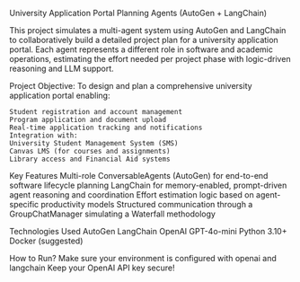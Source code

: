 University Application Portal Planning Agents (AutoGen + LangChain)

This project simulates a multi-agent system using AutoGen and LangChain to collaboratively build a detailed project plan for a university application portal. Each agent represents a different role in software and academic operations, estimating the effort needed per project phase with logic-driven reasoning and LLM support.

Project Objective:
  To design and plan a comprehensive university application portal enabling:

    Student registration and account management
    Program application and document upload
    Real-time application tracking and notifications
    Integration with:
    University Student Management System (SMS)
    Canvas LMS (for courses and assignments)
    Library access and Financial Aid systems

Key Features
    Multi-role ConversableAgents (AutoGen) for end-to-end software lifecycle planning
    LangChain for memory-enabled, prompt-driven agent reasoning and coordination
    Effort estimation logic based on agent-specific productivity models
    Structured communication through a GroupChatManager simulating a Waterfall methodology

Technologies Used
    AutoGen
    LangChain
    OpenAI GPT-4o-mini
    Python 3.10+
    Docker (suggested)


How to Run?
    Make sure your environment is configured with openai and langchain
    Keep your OpenAI API key secure!
